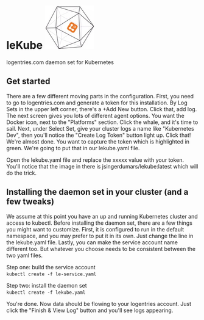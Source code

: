 # leKube  ![Alt text](/lekube_small.jpg?raw=true "leKube") 
logentries.com daemon set for Kubernetes

## Get started
There are a few different moving parts in the configuration.  First, you need to go to logentries.com and generate a token for this installation.  By Log Sets in the upper left corner, there's a +Add New button.  Click that, add log.  The next screen gives you lots of different agent options.  You want the Docker icon, next to the "Platforms" section.  Click the whale, and it's time to sail.  Next, under Select Set, give your cluster logs a name like "Kubernetes Dev", then you'll notice the "Create Log Token" button light up.  Click that!  We're almost done.  You want to capture the token which is highlighted in green.  We're going to put that in our lekube.yaml file.     

Open the lekube.yaml file and replace the xxxxx value with your token.  You'll notice that the image in there is jsingerdumars/lekube:latest which will do the trick.

## Installing the daemon set in your cluster (and a few tweaks)
We assume at this point you have an up and running Kubernetes cluster and access to kubectl.  Before installing the daemon set, there are a few things you might want to customize.  First, it is configured to run in the default namespace, and you may prefer to put it in its own.  Just change the line in the lekube.yaml file.  Lastly, you can make the service account name different too.  But whatever you choose needs to be consistent between the two yaml files.  

Step one: build the service account  
```kubectl create -f le-service.yaml```

Step two: install the daemon set  
```kubectl create -f lekube.yaml```  

You're done.  Now data should be flowing to your logentries account.  Just click the "Finish & View Log" button and you'll see logs appearing.  
